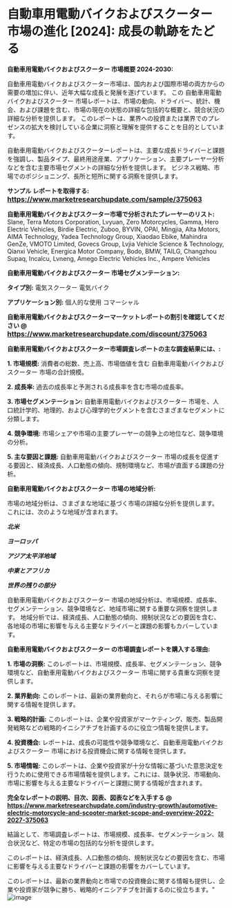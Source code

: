 # 自動車用電動バイクおよびスクーター 市場の進化 [2024]: 成長の軌跡をたどる

<strong>自動車用電動バイクおよびスクーター 市場概要 2024-2030:</strong>

自動車用電動バイクおよびスクーター市場は、国内および国際市場の両方からの需要の増加に伴い、近年大幅な成長と発展を遂げています。 この 自動車用電動バイクおよびスクーター 市場レポートは、市場の動向、ドライバー、統計、機会、および課題を含む、市場の現在の状態の詳細な包括的な概要と、競合状況の詳細な分析を提供します。 このレポートは、業界への投資または業界でのプレゼンスの拡大を検討している企業に洞察と理解を提供することを目的としています。

自動車用電動バイクおよびスクーターレポートは、主要な成長ドライバーと課題を強調し、製品タイプ、最終用途産業、アプリケーション、主要プレーヤー分析などを含む主要市場セグメントの詳細な分析を提供します。 ビジネス戦略、市場でのポジショニング、長所と短所に関する洞察を提供します。



<strong>サンプル レポートを取得する: <a href=https://www.marketresearchupdate.com/sample/375063><font size=3 color=#0000ff>https://www.marketresearchupdate.com/sample/375063</font></a></strong>



<strong>自動車用電動バイクおよびスクーター市場で分析されたプレーヤーのリスト:</strong>
Slane, Terra Motors Corporation, Lvyuan, Zero Motorcycles, Gamma, Hero Electric Vehicles, Birdie Electric, Zuboo, BYVIN, OPAI, Mingjia, Alta Motors, AIMA Technology, Yadea Technology Group, Xiaodao Ebike, Mahindra GenZe, VMOTO Limited, Govecs Group, Lvjia Vehicle Science & Technology, Qianxi Vehicle, Energica Motor Company, Bodo, BMW, TAILG, Changzhou Supaq, Incalcu, Lvneng, Amego Electric Vehicles Inc., Ampere Vehicles



<strong>自動車用電動バイクおよびスクーター 市場セグメンテーション:</strong>



<strong>タイプ別:</strong>
電気スクーター
電気バイク



<strong>アプリケーション別:</strong>
個人的な使用
コマーシャル



<strong>自動車用電動バイクおよびスクーターマーケットレポートの割引を確認してください @ <a href=https://www.marketresearchupdate.com/discount/375063><font size=3 color=#0000ff>https://www.marketresearchupdate.com/discount/375063</font></a></strong>



<strong>自動車用電動バイクおよびスクーター市場調査レポートの主な調査結果には、:</strong>



<strong>1. 市場規模:</strong> 消費者の総数、売上高、市場価値を含む 自動車用電動バイクおよびスクーター 市場の合計規模。



<strong>2. 成長率:</strong> 過去の成長率と予測される成長率を含む市場の成長率。



<strong>3. 市場セグメンテーション:</strong> 自動車用電動バイクおよびスクーター 市場を、人口統計学的、地理的、および心理学的セグメントを含むさまざまなセグメントに分類します。



<strong>4. 競争環境:</strong> 市場シェアや市場の主要プレーヤーの競争上の地位など、競争環境の分析。



<strong>5. 主な要因と課題:</strong> 自動車用電動バイクおよびスクーター 市場の成長を促進する要因と、経済成長、人口動態の傾向、規制環境など、市場が直面する課題の分析。



<strong>自動車用電動バイクおよびスクーター 市場の地域分析:</strong>

市場の地域分析は、さまざまな地域に基づく市場の詳細な分析を提供します。 これには、次のような地域が含まれます。

<em>

<strong>北米</strong></em>
<em>

<strong>ヨーロッパ</strong></em>
<em>

<strong>アジア太平洋地域</strong></em>
<em>

<strong>中東とアフリカ</strong></em>
<em>

<strong>世界の残りの部分</strong></em>

自動車用電動バイクおよびスクーター 市場の地域分析は、市場規模、成長率、セグメンテーション、競争環境など、地域市場に関する重要な洞察を提供します。 地域分析では、経済成長、人口動態の傾向、規制状況などの要因を含む、各地域の市場に影響を与える主要なドライバーと課題の影響もカバーしています。



<strong>自動車用電動バイクおよびスクーター の市場調査レポートを購入する理由:</strong>



<strong>1. 市場の洞察:</strong> このレポートは、市場規模、成長率、セグメンテーション、競争環境など、自動車用電動バイクおよびスクーター 市場に関する貴重な洞察を提供します。



<strong>2. 業界動向:</strong> このレポートは、最新の業界動向と、それらが市場に与える影響に関する情報を提供します。



<strong>3. 戦略的計画:</strong> このレポートは、企業や投資家がマーケティング、販売、製品開発戦略などの戦略的イニシアチブを計画するのに役立つ情報を提供します。



<strong>4. 投資機会:</strong> レポートは、成長の可能性や競争環境など、自動車用電動バイクおよびスクーター 市場における投資機会に関する情報を提供します。



<strong>5. 市場情報:</strong> このレポートは、企業や投資家が十分な情報に基づいた意思決定を行うために使用できる市場情報を提供します。これには、競争状況、市場動向、市場に影響を与える主要なドライバーと課題に関する情報が含まれます。



<strong><b>完全なレポートの説明、目次、図表、図表などを入手する @ <a href=https://www.marketresearchupdate.com/industry-growth/automotive-electric-motorcycle-and-scooter-market-scope-and-overview-2022-2027-375063>https://www.marketresearchupdate.com/industry-growth/automotive-electric-motorcycle-and-scooter-market-scope-and-overview-2022-2027-375063</a></b></strong>

結論として、市場調査レポートは、市場規模、成長率、セグメンテーション、競合状況など、特定の市場の包括的な分析を提供します。

このレポートは、経済成長、人口動態の傾向、規制状況などの要因を含む、市場に影響を与える主要なドライバーと課題の影響をカバーしています。

このレポートは、最新の業界動向と市場での投資機会に関する情報も提供し、企業や投資家が競争に勝ち、戦略的イニシアチブを計画するのに役立ちます。"
![image](https://github.com/renukap7961/renukap7961/assets/163852544/ee23bb82-09f6-44df-884c-e2919e8df75e)
